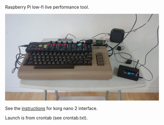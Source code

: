 Raspberry Pi low-fi live performance tool.

![Setup](./setup.jpg)

See the [instructions](./instructions.md) for korg nano 2 interface.

Launch is from crontab (see crontab.txt).
